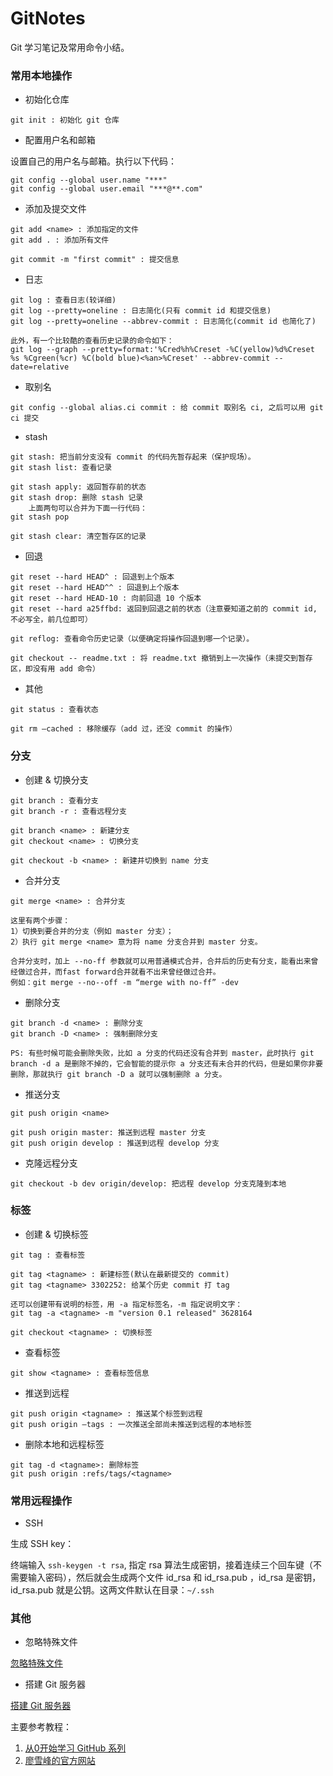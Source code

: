 # GitNotes
Git 学习笔记及常用命令小结。



### 常用本地操作

- 初始化仓库

```basic
git init : 初始化 git 仓库
```

- 配置用户名和邮箱

设置自己的用户名与邮箱。执行以下代码：

```basic
git config --global user.name "***"
git config --global user.email "***@**.com"
```

- 添加及提交文件

```basic
git add <name> : 添加指定的文件
git add . : 添加所有文件

git commit -m "first commit" : 提交信息
```

- 日志

```basic
git log : 查看日志(较详细)
git log --pretty=oneline : 日志简化(只有 commit id 和提交信息)
git log --pretty=oneline --abbrev-commit : 日志简化(commit id 也简化了)

此外，有一个比较酷的查看历史记录的命令如下：
git log --graph --pretty=format:'%Cred%h%Creset -%C(yellow)%d%Creset %s %Cgreen(%cr) %C(bold blue)<%an>%Creset' --abbrev-commit --date=relative  
```

- 取别名

```basic
git config --global alias.ci commit : 给 commit 取别名 ci, 之后可以用 git ci 提交
```

- stash

```basic
git stash: 把当前分支没有 commit 的代码先暂存起来（保护现场）。
git stash list: 查看记录

git stash apply: 返回暂存前的状态 
git stash drop: 删除 stash 记录
	上面两句可以合并为下面一行代码：
git stash pop

git stash clear: 清空暂存区的记录
```

- 回退

```basic
git reset --hard HEAD^ : 回退到上个版本
git reset --hard HEAD^^ : 回退到上个版本
git reset --hard HEAD-10 : 向前回退 10 个版本
git reset --hard a25ffbd: 返回到回退之前的状态（注意要知道之前的 commit id, 不必写全，前几位即可）

git reflog: 查看命令历史记录（以便确定将操作回退到哪一个记录）。

git checkout -- readme.txt : 将 readme.txt 撤销到上一次操作（未提交到暂存区，即没有用 add 命令）
```

- 其他

```basic
git status : 查看状态

git rm —cached : 移除缓存（add 过，还没 commit 的操作）
```



### 分支

- 创建 & 切换分支

```basic
git branch : 查看分支
git branch -r : 查看远程分支

git branch <name> : 新建分支
git checkout <name> : 切换分支

git checkout -b <name> : 新建并切换到 name 分支 
```

- 合并分支

```basic
git merge <name> : 合并分支

这里有两个步骤：
1）切换到要合并的分支（例如 master 分支）；
2）执行 git merge <name> 意为将 name 分支合并到 master 分支。

合并分支时，加上 --no-ff 参数就可以用普通模式合并，合并后的历史有分支，能看出来曾经做过合并，而fast forward合并就看不出来曾经做过合并。
例如：git merge --no--off -m “merge with no-ff” -dev
```

- 删除分支

```basic
git branch -d <name> : 删除分支
git branch -D <name> : 强制删除分支

PS: 有些时候可能会删除失败，比如 a 分支的代码还没有合并到 master，此时执行 git branch -d a 是删除不掉的，它会智能的提示你 a 分支还有未合并的代码，但是如果你非要删除，那就执行 git branch -D a 就可以强制删除 a 分支。
```

- 推送分支

```basic
git push origin <name>

git push origin master: 推送到远程 master 分支
git push origin develop : 推送到远程 develop 分支
```

- 克隆远程分支

```basic
git checkout -b dev origin/develop: 把远程 develop 分支克隆到本地
```



### 标签

- 创建 & 切换标签

```basic
git tag : 查看标签

git tag <tagname> : 新建标签(默认在最新提交的 commit)
git tag <tagname> 3302252: 给某个历史 commit 打 tag

还可以创建带有说明的标签，用 -a 指定标签名，-m 指定说明文字：
git tag -a <tagname> -m "version 0.1 released" 3628164

git checkout <tagname> : 切换标签
```

- 查看标签

```basic
git show <tagname> : 查看标签信息
```

- 推送到远程

```basic
git push origin <tagname> : 推送某个标签到远程
git push origin —tags : 一次推送全部尚未推送到远程的本地标签 
```

- 删除本地和远程标签

```basic
git tag -d <tagname>: 删除标签
git push origin :refs/tags/<tagname>
```



### 常用远程操作

- SSH

生成 SSH key：

终端输入 `ssh-keygen -t rsa`, 指定 rsa 算法生成密钥，接着连续三个回车键（不需要输入密码），然后就会生成两个文件 id_rsa 和 id_rsa.pub ，id_rsa 是密钥，id_rsa.pub 就是公钥。这两文件默认在目录：`~/.ssh`



### 其他

- 忽略特殊文件

[忽略特殊文件](http://www.liaoxuefeng.com/wiki/0013739516305929606dd18361248578c67b8067c8c017b000/0013758404317281e54b6f5375640abbb11e67be4cd49e0000)

- 搭建 Git 服务器

[搭建 Git 服务器](http://www.liaoxuefeng.com/wiki/0013739516305929606dd18361248578c67b8067c8c017b000/00137583770360579bc4b458f044ce7afed3df579123eca000)





主要参考教程：

1. [从0开始学习 GitHub 系列](http://stormzhang.com/github/2016/05/25/learn-github-from-zero1/)
2. [廖雪峰的官方网站](http://www.liaoxuefeng.com/wiki/0013739516305929606dd18361248578c67b8067c8c017b000)

